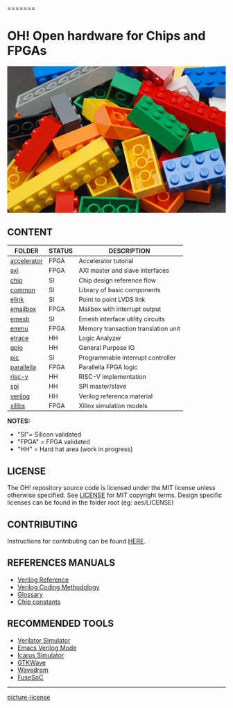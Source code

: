 =======
# OH! Open hardware for Chips and FPGAs

![alt tag](common/docs/lego.jpg)

## CONTENT

| FOLDER                   | STATUS| DESCRIPTION                          |
|--------------------------|-------|--------------------------------------|
|[accelerator](accelerator)| FPGA  | Accelerator tutorial                 |
|[axi](axi)                | FPGA  | AXI master and slave interfaces      |
|[chip](chip)              | SI    | Chip design reference flow           |
|[common](common)          | SI    | Library of basic components          |
|[elink](elink)            | SI    | Point to point LVDS link             |
|[emailbox](emailbox)      | FPGA  | Mailbox with interrupt output        |
|[emesh](emesh)            | SI    | Emesh interface utility circuits     |
|[emmu](emmu)              | FPGA  | Memory transaction translation unit  |
|[etrace](etrace)          | HH    | Logic Analyzer                       |
|[gpio](gpio)              | HH    | General Purpose IO                   |
|[pic](pic)                | SI    | Programmable interrupt controller    |
|[parallella](parallella)  | FPGA  | Parallella FPGA logic                |
|[risc-v](risc-v)          | HH    | RISC-V implementation                |
|[spi](spi)                | HH    | SPI master/slave                     |
|[verilog](verilog)        | HH    | Verilog referenca material           |
|[xilibs](xilibs)          | FPGA  | Xilinx simulation models             |

**NOTES:**
* "SI"= Silicon validated
* "FPGA" =  FPGA validated
* "HH" =  Hard hat area (work in progress)

## LICENSE
The OH! repository source code is licensed under the MIT license unless otherwise specified. See [LICENSE](LICENSE) for MIT copyright terms. Design specific licenses can be found in the folder root (eg: aes/LICENSE) 

## CONTRIBUTING
Instructions for contributing can be found [HERE](CONTRIBUTING.md).

## REFERENCES MANUALS
* [Verilog Reference](verilog/verilog_reference.md)
* [Verilog Coding Methodology](https://github.com/parallella/oh/blob/master/CODING-METHODOLOGY.md)
* [Glossary](chip/docs/glossary.md)
* [Chip constants](chip/docs/constants.md)

## RECOMMENDED TOOLS

* [Verilator Simulator](http://www.veripool.org/wiki/verilator)
* [Emacs Verilog Mode](http://www.veripool.org/wiki/verilog-mode)
* [Icarus Simulator](http://iverilog.icarus.com)
* [GTKWave](http://gtkwave.sourceforge.net)
* [Wavedrom](http://wavedrom.com/editor.html)
* [FuseSoC](https://github.com/olofk/fusesoc)


----
[picture-license](https://commons.wikimedia.org/wiki/File:Lego_Color_Bricks.jpg)

